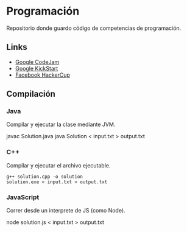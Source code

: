 # Programación

Repositorio donde guardo código de competencias de programación.

## Links
- [Google CodeJam](https://codingcompetitions.withgoogle.com/codejam "Google CodeJam")
- [Google KickStart](https://codingcompetitions.withgoogle.com/kickstart "Google KickStart")
- [Facebook HackerCup](https://www.facebook.com/codingcompetitions/hacker-cup "Facebook HackerCup")

## Compilación
### Java
Compilar y ejecutar la clase mediante JVM.

  javac Solution.java
  java Solution < input.txt > output.txt

### C++
Compilar y ejecutar el archivo ejecutable.

	g++ solution.cpp -o solution
	solution.exe < input.txt > output.txt

### JavaScript
Correr desde un interprete de JS (como Node).

  node solution.js < input.txt > output.txt